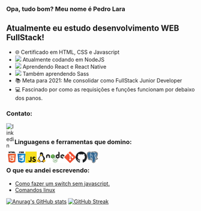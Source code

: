### Opa, tudo bom? Meu nome é Pedro Lara

## Atualmente eu estudo desenvolvimento WEB FullStack!

- :globe_with_meridians: Certificado em HTML, CSS e Javascript
- <img src="https://cdn.jsdelivr.net/npm/simple-icons@3.13.0/icons/node-dot-js.svg" width="20px" style="fill:green;"> Atualmente codando em NodeJS
- <img src="https://cdn.jsdelivr.net/npm/simple-icons@3.13.0/icons/react.svg" width="20px"> Aprendendo React e React Native
- <img src="https://cdn.jsdelivr.net/npm/simple-icons@3.13.0/icons/sass.svg" width="20px"> Também aprendendo Sass
- :books: Meta para 2021: Me consolidar como FullStack Junior Developer
- :computer: Fascinado por como as requisições e funções funcionam por debaixo dos panos.

### Contato: 
<a target="_blank" href="https://www.linkedin.com/in/pedro-lucas-de-oliveira-lara-387130204/"><img align="left" alt="linkedin" width="22px" src="https://cdn.jsdelivr.net/npm/simple-icons@3.13.0/icons/linkedin.svg"></a>
<br>

### Linguagens e ferramentas que domino:
<img align="left" alt="HTML5" height="30px" src="https://raw.githubusercontent.com/PLLara/doc/main/html5.png">
<img align="left" alt="CSS3" height="30px" src="https://raw.githubusercontent.com/PLLara/doc/main/css5.png">
<img align="left" alt="JAVASCRIPT" height="30px" src="https://raw.githubusercontent.com/PLLara/doc/main/javascript.png">
<img align="left" alt="GITHUB" height="30px" src="https://raw.githubusercontent.com/PLLara/doc/main/linux.png">
<img align="left" alt="NODEJS" height="30px" src="https://raw.githubusercontent.com/PLLara/doc/main/nodejs.png">
<img align="left" alt="GIT" height="30px" src="https://raw.githubusercontent.com/PLLara/doc/main/git.png">
<img align="left" alt="GITHUB" height="30px" src="https://raw.githubusercontent.com/PLLara/doc/main/github.png">
<img align="left" alt="GITHUB" height="30px" src="https://raw.githubusercontent.com/PLLara/doc/main/postgres.png">
<br>

### O que eu andei escrevendo:
<!-- BLOG-POST-LIST:START -->
- [Como fazer um switch sem javascript.](https://pllara.medium.com/como-fazer-um-switch-sem-javascript-a5b25981a21f?source=rss-54eeae4f7ec6------2)
- [Comandos linux](https://pllara.medium.com/comandos-linux-4db7307c17b7?source=rss-54eeae4f7ec6------2)
<!-- BLOG-POST-LIST:END -->

[![Anurag's GitHub stats](https://github-readme-stats.vercel.app/api?username=PLLara)](https://github.com/anuraghazra/github-readme-stats)
[![GitHub Streak](http://github-readme-streak-stats.herokuapp.com?user=PLLara&hide_border=true)](https://git.io/streak-stats)
